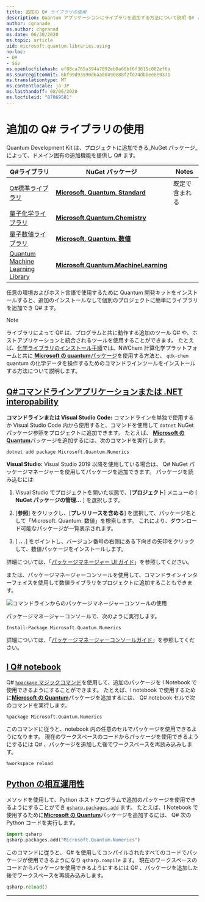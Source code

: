 ```yaml
---
title: 追加の Q# ライブラリの使用
description: Quantum アプリケーションにライブラリを追加する方法について説明 Q# します。
author: cgranade
ms.author: chgranad
ms.date: 06/30/2020
ms.topic: article
uid: microsoft.quantum.libraries.using
no-loc:
- Q#
- $$v
ms.openlocfilehash: ef88ca765a394a7092eb0a60bf6f3615c082ef6a
ms.sourcegitcommit: 6bf99d93590d6aa80490e88f2fd74dbbee8e0371
ms.translationtype: MT
ms.contentlocale: ja-JP
ms.lasthandoff: 08/06/2020
ms.locfileid: "87869581"
---
```

# <a name="using-additional-no-locq-libraries"></a>追加の Q# ライブラリの使用

Quantum Development Kit は、プロジェクトに追加できる_NuGet パッケージ_によって、ドメイン固有の追加機能を提供し Q# ます。

| Q#ライブラリ  | NuGet パッケージ | Notes |
|---------|---------|--------|
| [Q#標準ライブラリ](xref:microsoft.quantum.libraries.standard.intro) | [**Microsoft. Quantum. Standard**](https://www.nuget.org/packages/Microsoft.Quantum.Standard) | 既定で含まれる |
| [量子化学ライブラリ](xref:microsoft.quantum.chemistry.concepts.intro) | [**Microsoft.Quantum.Chemistry**](https://www.nuget.org/packages/Microsoft.Quantum.Chemistry) | |
| [量子数値ライブラリ](xref:microsoft.quantum.numerics.intro) | [**Microsoft. Quantum. 数値**](https://www.nuget.org/packages/Microsoft.Quantum.Numerics) | |
| [Quantum Machine Learning Library](xref:microsoft.quantum.libraries.machine-learning.intro) | [**Microsoft.Quantum.MachineLearning**](https://www.nuget.org/packages/Microsoft.Quantum.MachineLearning) | |

任意の環境およびホスト言語で使用するために Quantum 開発キットをインストールすると、追加のインストールなしで個別のプロジェクトに簡単にライブラリを追加でき Q# ます。

> [!NOTE]
> ライブラリによって Q# は、プログラムと共に動作する追加のツール Q# や、ホストアプリケーションと統合されるツールを使用することができます。
> たとえば、[化学ライブラリのインストール手順](xref:microsoft.quantum.chemistry.concepts.installation)では、NWChem 計算化学プラットフォームと共に[ **Microsoft の quantum**パッケージ](https://www.nuget.org/packages/Microsoft.Quantum.Chemistry)を使用する方法と、 `qdk-chem` quantum の化学データを操作するためのコマンドラインツールをインストールする方法について説明します。

## <a name="no-locq-command-line-applications-or-net-interopability"></a>[Q#コマンドラインアプリケーションまたは .NET interopability](#tab/tabid-csproj)

**コマンドラインまたは Visual Studio Code:** コマンドラインを単独で使用するか Visual Studio Code 内から使用すると、コマンドを使用して `dotnet` NuGet パッケージ参照をプロジェクトに追加できます。
たとえば、 [**Microsoft の Quantum**](https://www.nuget.org/packages/Microsoft.Quantum.Numerics)パッケージを追加するには、次のコマンドを実行します。

```dotnetcli
dotnet add package Microsoft.Quantum.Numerics
```

**Visual Studio:** Visual Studio 2019 以降を使用している場合は、 Q# NuGet パッケージマネージャーを使用してパッケージを追加できます。
パッケージを読み込むには: 
1. Visual Studio でプロジェクトを開いた状態で、[**プロジェクト**] メニューの [ **NuGet パッケージの管理...** ] を選択します。

2. [**参照**] をクリックし、[**プレリリースを含める**] を選択して、パッケージ名として「Microsoft. Quantum. 数値」を検索します。 これにより、ダウンロード可能なパッケージが一覧表示されます。

3. [ **..** .] をポイントし、バージョン番号の右側にある下向きの矢印をクリックして、数値パッケージをインストールします。

詳細については、「[パッケージマネージャー UI ガイド](https://docs.microsoft.com/nuget/tools/package-manager-ui)」を参照してください。

または、パッケージマネージャーコンソールを使用して、コマンドラインインターフェイスを使用して数値ライブラリをプロジェクトに追加することもできます。

![コマンドラインからのパッケージマネージャーコンソールの使用](~/media/vs2017-nuget-console-menu.png)

パッケージマネージャーコンソールで、次のように実行します。

```
Install-Package Microsoft.Quantum.Numerics
```

詳細については、「[パッケージマネージャーコンソールガイド](https://docs.microsoft.com/nuget/tools/package-manager-console)」を参照してください。

## <a name="ino-locq-notebooks"></a>[I Q# notebook](#tab/tabid-notebook)

Q# [ `%package` マジックコマンド](xref:microsoft.quantum.iqsharp.magic-ref.package)を使用して、追加のパッケージを I Notebook で使用できるようにすることができます。
たとえば、I notebook で使用するために[**Microsoft の Quantum**](https://www.nuget.org/packages/Microsoft.Quantum.Numerics)パッケージを追加するには、 Q# notebook セルで次のコマンドを実行します。

```
%package Microsoft.Quantum.Numerics
```

このコマンドに従うと、notebook 内の任意のセルでパッケージを使用できるようになります。
現在のワークスペースのコードからパッケージを使用できるようにするには Q# 、パッケージを追加した後でワークスペースを再読み込みします。

```
%workspace reload
```

## <a name="python-interoperability"></a>[Python の相互運用性](#tab/tabid-python)


メソッドを使用して、Python ホストプログラムで追加のパッケージを使用できるようにすることができ [`qsharp.packages.add`](https://docs.microsoft.com/python/qsharp/qsharp.packages.packages) ます。
たとえば、I Notebook で使用するために[**Microsoft の Quantum**](https://www.nuget.org/packages/Microsoft.Quantum.Numerics)パッケージを追加するには、 Q# 次の Python コードを実行します。

```python
import qsharp
qsharp.packages.add("Microsoft.Quantum.Numerics")
```

このコマンドに従うと、 Q# を使用してコンパイルされたすべてのコードでパッケージが使用できるようになり `qsharp.compile` ます。
現在のワークスペースのコードからパッケージを使用できるようにするには Q# 、パッケージを追加した後でワークスペースを再読み込みします。

```python
qsharp.reload()
```

***
